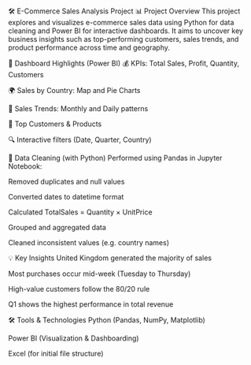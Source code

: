 🛠️ E-Commerce Sales Analysis Project
📊 Project Overview
This project explores and visualizes e-commerce sales data using Python for data cleaning and Power BI for interactive dashboards.
It aims to uncover key business insights such as top-performing customers, sales trends, and product performance across time and geography.

📌 Dashboard Highlights (Power BI)
💰 KPIs: Total Sales, Profit, Quantity, Customers

🌍 Sales by Country: Map and Pie Charts

📅 Sales Trends: Monthly and Daily patterns

👥 Top Customers & Products

🔍 Interactive filters (Date, Quarter, Country)

🧹 Data Cleaning (with Python)
Performed using Pandas in Jupyter Notebook:

Removed duplicates and null values

Converted dates to datetime format

Calculated TotalSales = Quantity × UnitPrice

Grouped and aggregated data

Cleaned inconsistent values (e.g. country names)

💡 Key Insights
United Kingdom generated the majority of sales

Most purchases occur mid-week (Tuesday to Thursday)

High-value customers follow the 80/20 rule

Q1 shows the highest performance in total revenue

🛠 Tools & Technologies
Python (Pandas, NumPy, Matplotlib)

Power BI (Visualization & Dashboarding)

Excel (for initial file structure)
